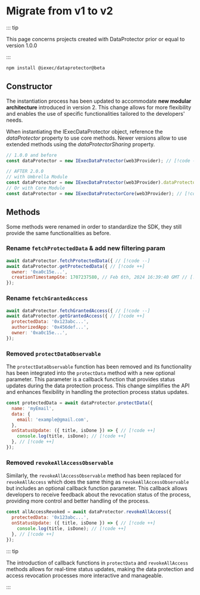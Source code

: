 # Migrate from v1 to v2 <span style="margin-left: 12px; position: absolute; top: -2px;"><Badge type="warning" text="beta" /></span>

::: tip

This page concerns projects created with DataProtector prior or equal to version
1.0.0

:::

```sh
npm install @iexec/dataprotector@beta
```

## Constructor

The instantiation process has been updated to accommodate **new modular
architecture** introduced in version 2. This change allows for more flexibility
and enables the use of specific functionalities tailored to the developers'
needs.

When instantiating the IExecDataProtector object, reference the _dataProtector_
property to use core methods. Newer versions allow to use extended methods using
the _dataProtectorSharing_ property.

```js
// 1.0.0 and before
const dataProtector = new IExecDataProtector(web3Provider); // [!code --]

// AFTER 2.0.0
// with Umbrella Module
const dataProtector = new IExecDataProtector(web3Provider).dataProtector; // [!code ++]
// Or with Core Module
const dataProtector = new IExecDataProtectorCore(web3Provider); // [!code ++]
```

## Methods

Some methods were renamed in order to standardize the SDK, they still provide
the same functionalities as before.

### Rename `fetchProtectedData` & add new filtering param

```js
await dataProtector.fetchProtectedData({ // [!code --]
await dataProtector.getProtectedData({ // [!code ++]
  owner: '0xa0c15e...',
  creationTimestampGte: 1707237580, // Feb 6th, 2024 16:39:40 GMT // [!code ++]
});
```

### Rename `fetchGrantedAccess`

```js
await dataProtector.fetchGrantedAccess({ // [!code --]
await dataProtector.getGrantedAccess({ // [!code ++]
  protectedData: '0x123abc...',
  authorizedApp: '0x456def...',
  owner: '0xa0c15e...',
});
```

### Removed `protectDataObservable`

The `protectDataObservable` function has been removed and its functionality has
been integrated into the `protectData` method with a new optional parameter.
This parameter is a callback function that provides status updates during the
data protection process. This change simplifies the API and enhances flexibility
in handling the protection process status updates.

<!-- prettier-ignore-start -->
```js
const protectedData = await dataProtector.protectData({
  name: 'myEmail',
  data: {
    email: 'example@gmail.com',
  },
  onStatusUpdate: ({ title, isDone }) => { // [!code ++]
    console.log(title, isDone); // [!code ++]
  }, // [!code ++]
});
```
<!-- prettier-ignore-end -->

### Removed `revokeAllAccessObservable`

Similarly, the `revokeAllAccessObservable` method has been replaced for
`revokeAllAccess` which does the same thing as `revokeAllAccessObservable` but
includes an optional callback function parameter. This callback allows
developers to receive feedback about the revocation status of the process,
providing more control and better handling of the process.

<!-- prettier-ignore-start -->
```js
const allAccessRevoked = await dataProtector.revokeAllAccess({
  protectedData: '0x123abc...',
  onStatusUpdate: ({ title, isDone }) => { // [!code ++]
    console.log(title, isDone); // [!code ++]
  }, // [!code ++]
});

```
<!-- prettier-ignore-end -->

::: tip

The introduction of callback functions in `protectData` and `revokeAllAccess`
methods allows for real-time status updates, making the data protection and
access revocation processes more interactive and manageable.

:::

